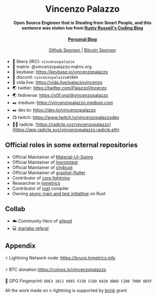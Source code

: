 <div align="center">
  <h1>Vincenzo Palazzo</h1>

  <p>
    <strong>Open Source Engineer that is Stealing from Smart People, and this sentence was stolen too from <a href="https://rusty.ozlabs.org/">Rusty Russell's Coding Blog</a></strong>
  </p>

  <p>
  </p>

  <h4>
    <a href="https://blog.hedwing.dev"> Personal Blog</a>
  </h4>
 
  <a href="https://github.com/sponsors/vincenzopalazzo">
    Github Sponsor
  </a>
  <span>|</span>
  <a href="https://bitcoindevlist.com/vincenzopalazzo/#vincenzopalazzo">
    Bitcoin Sponsor
  </a>
  
</div>

#### 

- :speech_balloon: libera (IRC): `vincenzopalazzo`
- :speech_balloon: matrix: @vincenzopalazzo:matrix.org
- :speech_balloon: keybase: https://keybase.io/vincenzopalazzo
- 💬 discord: `vincenzopalazzo#3884`
- 💬 vida.live: https://vida.live/palazzovincenzo
- :earth_asia: twitter: https://twitter.com/PalazzoVincenzo
- :earth_asia: fediverse: https://x0f.org/@vincenzopalazzo
- :black_nib: medium: https://vincenzopalazzo.medium.com
- :black_nib: dev.to: https://dev.to/vincenzopalazzo
- 📺 twitch: https://www.twitch.tv/vincenzopalazzodev
- 👨‍💻 radicle: [https://radicle.xyz/vincenzopalazzo](https://app.radicle.xyz/vincenzopalazzo.radicle.eth)

##  Official roles in some external repositories

- Official Maintainer of [Material-UI-Swing](https://github.com/vincenzopalazzo/material-ui-swing)
- Official Maintainer of [lnprototest](https://github.com/rustyrussell/lnprototest)
- Official Maintainer of [cln4rust](https://github.com/laanwj/cln4rust)
- Official Maintainer of [graphql-flutter](https://github.com/zino-app/graphql-flutter)
- Contributor of [core lightning](https://github.com/ElementsProject/lightning)
- Researcher in [lnmetrics](https://github.com/LNOpenMetrics)
- Contributor of [rust](https://github.com/rust-lang/rust) compiler
- Owning [async main and test initialtive](https://vincenzopalazzo.github.io/async-main-and-tests-initiative/index.html) on Rust

## Collab

- ☁️ Community Hero of [gitpod](https://www.gitpod.io/)
- 💻 [starlabs referal](https://bit.ly/3PRTNUH)

## Appendix

:zap: Lightning Network node: https://bruce.lnmetrics.info

:zap: BTC donation https://coinos.io/vincenzopalazzo

:key: GPG Fingerprint: `DDE3 16C1 0965 F23D CCDD 0420 8B6D C2B8 70B8 0D5F`

All the work made on c-lightning is supported by [brink](https://brink.dev) grant
